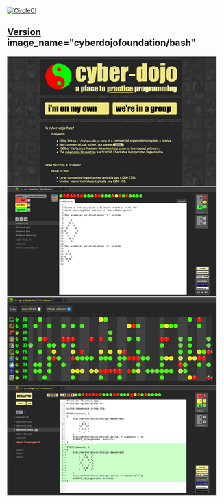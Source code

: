 
[![CircleCI](https://circleci.com/gh/cyber-dojo-languages/bash.svg?style=svg)](https://circleci.com/gh/cyber-dojo-languages/bash)

## [Version](https://github.com/cyber-dojo-languages/bash/blob/master/version.txt) image_name="cyberdojofoundation/bash"

![cyber-dojo.org home page](https://github.com/cyber-dojo/cyber-dojo/blob/master/shared/home_page_snapshot.png)
